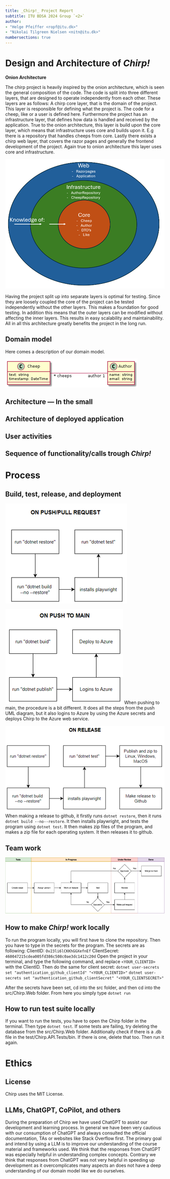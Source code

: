 ```yaml
---
title: _Chirp!_ Project Report
subtitle: ITU BDSA 2024 Group `<2>`
author:
- "Helge Pfeiffer <ropf@itu.dk>"
- "Nikolai Tilgreen Nielsen <nitn@itu.dk>"
numbersections: true
---
```


# Design and Architecture of _Chirp!_

**Onion Architecture**

The chirp project is heavily inspired by the onion architecture, which is seen the general composition of the code. The code is split into three different layers, that are designed to operate independently from each other. These layers are as follows: 
A chirp core layer, that is the domain of the project. This layer is responsible for defining what the project is. The code for a cheep, like or a user is defined here. 
Furthermore the project has an infrastructure layer, that defines how data is handled and received by the application. True to the onion architecture, this layer is build upon the core layer, which means that infrastructure uses core and builds upon it. E.g there is a repository that handles cheeps from core. 
Lastly there exists a chirp web layer, that covers the razor pages and generally the frontend development of the project. Again true to onion architecture this layer uses core and infrastructure.

![onion image](images/onion.png)

Having the project split up into separate layers is optimal for testing. Since they are loosely coupled the core of the project can be tested independently without the other layers. This makes a foundation for good testing. In addition this means that the outer layers can be modified without affecting the inner layers. This results in easy scalability and maintainability. All in all this architecture greatly benefits the project in the long run.


## Domain model
<!---
Provide an illustration of your domain model. Make sure that it is correct and complete. In case you are using ASP.NET Identity, make sure to illustrate that accordingly.
-->
 
Here comes a description of our domain model.

![Illustration of the _Chirp!_ data model as UML class diagram.](images/domain_model.png)

## Architecture — In the small
<!---
Illustrate the organization of your code base. That is, illustrate which layers exist in your (onion) architecture. Make sure to illustrate which part of your code is residing in which layer.
-->

## Architecture of deployed application
<!---
Illustrate the architecture of your deployed application. Remember, you developed a client-server application. Illustrate the server component and to where it is deployed, illustrate a client component, and show how these communicate with each other.
-->

## User activities
<!---
Illustrate typical scenarios of a user journey through your Chirp! application. That is, start illustrating the first page that is presented to a non-authorized user, illustrate what a non-authorized user can do with your Chirp! application, and finally illustrate what a user can do after authentication.

Make sure that the illustrations are in line with the actual behavior of your application.
-->

## Sequence of functionality/calls trough _Chirp!_
<!---
With a UML sequence diagram, illustrate the flow of messages and data through your Chirp! application. Start with an HTTP request that is send by an unauthorized user to the root endpoint of your application and end with the completely rendered web-page that is returned to the user.

Make sure that your illustration is complete. That is, likely for many of you there will be different kinds of "calls" and responses. Some HTTP calls and responses, some calls and responses in C# and likely some more. (Note the previous sentence is vague on purpose. I want that you create a complete illustration.)
-->

# Process

## Build, test, release, and deployment
<!---
Illustrate with a UML activity diagram how your Chirp! applications are build, tested, released, and deployed. That is, illustrate the flow of activities in your respective GitHub Actions workflows.

Describe the illustration briefly, i.e., how your application is built, tested, released, and deployed.
-->

![OnPushPullRequestYML image](images/OnPushPullRequestYML.png)

![OnPushToMainYML image](images/OnPushToMainYML.png)
When pushing to main, the procedure is a bit different. It does all the steps from the push UML diagram, but it also logins to Azure by using the Azure secrets and deploys Chirp to the Azure web service.

![OnReleaseYML image](images/OnReleaseYML.png)
When making a release to github, it firstly runs `dotnet restore`, then it runs `dotnet build --no--restore`. It then installs playwright, and tests the program using `dotnet test`. It then makes zip files of the program, and makes a zip file for each operating system. It then releases it to github.


## Team work
<!---
Show a screenshot of your project board right before hand-in. Briefly describe which tasks are still unresolved, i.e., which features are missing from your applications or which functionality is incomplete.

Briefly describe and illustrate the flow of activities that happen from the new creation of an issue (task description), over development, etc. until a feature is finally merged into the main branch of your repository.
-->
![Illustration of development workflow.](images/ProjectBoard.png)



## How to make _Chirp!_ work locally
<!---
There has to be some documentation on how to come from cloning your project to a running system. That is, Adrian or Helge have to know precisely what to do in which order. Likely, it is best to describe how we clone your project, which commands we have to execute, and what we are supposed to see then.
-->

To run the program locally, you will first have to clone the repository. Then you have to type in the secrets for the program. The secrets are as following:
ClientID: `Ov23li6lCKKhGGXefnEf`
ClientSecret: `460047215cdea005fd386c508c0ae3dc1412c20d`
Open the project in your terminal, and type the following command, and replace `<YOUR_CLIENTID>` with the ClientID. Then do the same for client secret:
`dotnet user-secrets set "authentication_github_clientId" "<YOUR_CLIENTID>"`
`dotnet user-secrets set "authentication_github_clientSecret" "<YOUR_CLIENTSECRET>"`

After the secrets have been set, cd into the src folder, and then cd into the src/Chirp.Web folder. From here you simply type `dotnet run`

## How to run test suite locally
<!---
List all necessary steps that Adrian or Helge have to perform to execute your test suites. Here, you can assume that we already cloned your repository in the step above.

Briefly describe what kinds of tests you have in your test suites and what they are testing.
-->

If you want to run the tests, you have to open the Chirp folder in the terminal. Then type `dotnet test`. If some tests are failing, try deleting the database from the src/Chirp.Web folder. Additionally check if there is a .db file in the test/Chirp.API.Tests/bin. If there is one, delete that too. Then run it again.

# Ethics

## License
<!---
State which software license you chose for your application.
-->
Chirp uses the MIT License. 

## LLMs, ChatGPT, CoPilot, and others
<!---
State which LLM(s) were used during development of your project. In case you were not using any, just state so. In case you were using an LLM to support your development, briefly describe when and how it was applied. Reflect in writing to which degree the responses of the LLM were helpful. Discuss briefly if application of LLMs sped up your development or if the contrary was the case. 
-->
During the preparation of Chirp we have used ChatGPT to assist our development and learning process. In general we have been very cautious with our consumption of ChatGPT and always consulted the official documentation, TAs or websites like Stack Overflow first. The primary goal and intend by using a LLM is to improve our understanding of the course material and frameworks used. We think that the responses from ChatGPT was especially helpful in understanding complex concepts. Contrary we think that responses from ChatGPT was not very helpful in speeding up development as it overcomplicates many aspects an does not have a deep understanding of our domain model like we do ourselves.

